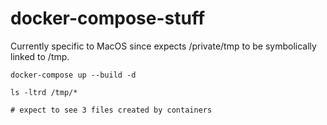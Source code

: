 # docker-compose-stuff

Currently specific to MacOS since expects /private/tmp to be symbolically linked to /tmp.

```
docker-compose up --build -d

ls -ltrd /tmp/*

# expect to see 3 files created by containers
```
